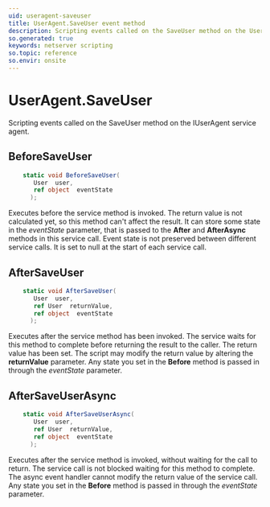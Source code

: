 ```yaml
---
uid: useragent-saveuser
title: UserAgent.SaveUser event method
description: Scripting events called on the SaveUser method on the UserAgent service agent.
so.generated: true
keywords: netserver scripting
so.topic: reference
so.envir: onsite
---
```

# UserAgent.SaveUser

Scripting events called on the <see cref='M:IUserAgent.SaveUser'>SaveUser</see> method on the <see cref='IUserAgent'>IUserAgent</see>  service agent.

## BeforeSaveUser
```cs
    static void BeforeSaveUser(
       User  user,
       ref object  eventState
      );
```
Executes before the service method is invoked.
The return value is not calculated yet, so this method can't affect the result.
It can store some state in the *eventState* parameter, that is passed to the **After** and **AfterAsync** methods in this service call.
Event state is not preserved between different service calls. It is set to null at the start of each service call.
## AfterSaveUser
```cs
    static void AfterSaveUser(
       User  user,
       ref User  returnValue,
       ref object  eventState
      );
```
Executes after the service method has been invoked. The service waits for this method to complete before returning the result to the caller.
The return value has been set. The script may modify the return value by altering the **returnValue** parameter.
Any state you set in the **Before** method is passed in through the *eventState* parameter.
## AfterSaveUserAsync
```cs
    static void AfterSaveUserAsync(
       User  user,
       ref User  returnValue,
       ref object  eventState
      );
```
Executes after the service method is invoked, without waiting for the call to return.
The service call is not blocked waiting for this method to complete.
The async event handler cannot modify the return value of the service call.
Any state you set in the **Before** method is passed in through the *eventState* parameter.

